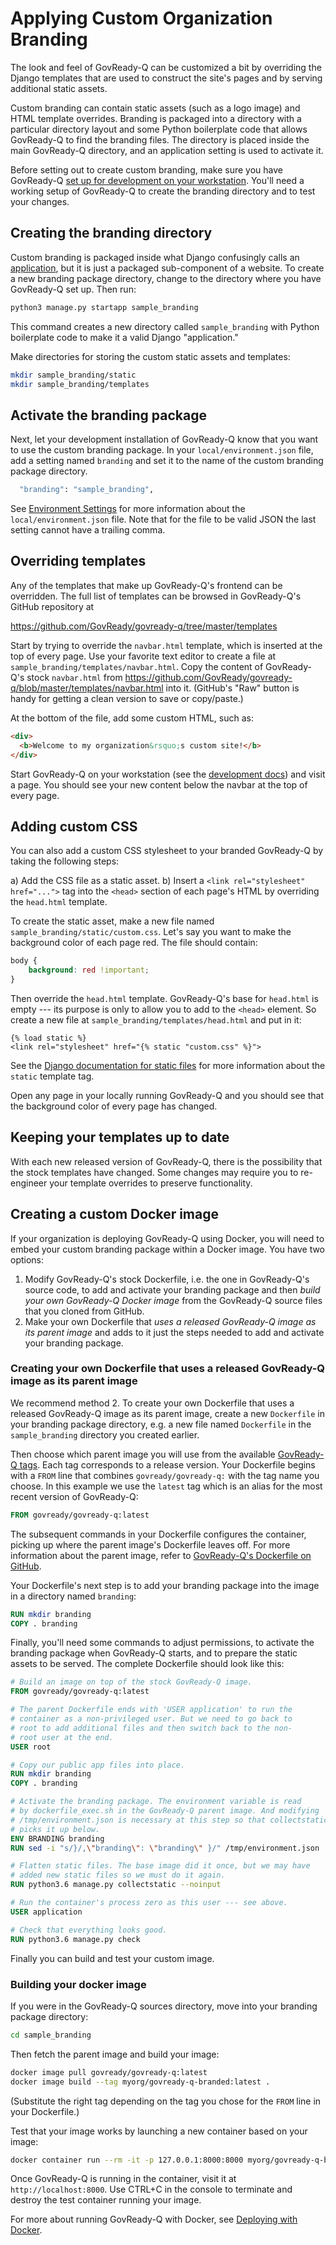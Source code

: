 Applying Custom Organization Branding
=====================================

The look and feel of GovReady-Q can be customized a bit by overriding the Django templates that are used to construct the site's pages and by serving additional static assets.

Custom branding can contain static assets (such as a logo image) and HTML template overrides. Branding is packaged into a directory with a particular directory layout and some Python boilerplate code that allows GovReady-Q to find the branding files. The directory is placed inside the main GovReady-Q directory, and an application setting is used to activate it.

Before setting out to create custom branding, make sure you have GovReady-Q [set up for development on your workstation](deploy_local_dev.html). You'll need a working setup of GovReady-Q to create the branding directory and to test your changes.

## Creating the branding directory

Custom branding is packaged inside what Django confusingly calls an [application](https://docs.djangoproject.com/en/2.1/ref/applications/), but it is just a packaged sub-component of a website. To create a new branding package directory, change to the directory where you have GovReady-Q set up. Then run:

```sh
python3 manage.py startapp sample_branding
```

This command creates a new directory called `sample_branding` with Python boilerplate code to make it a valid Django "application."

Make directories for storing the custom static assets and templates:

```sh
mkdir sample_branding/static
mkdir sample_branding/templates
```

## Activate the branding package

Next, let your development installation of GovReady-Q know that you want to use the custom branding package. In your `local/environment.json` file, add a setting named `branding` and set it to the name of the custom branding package directory.

```sh
  "branding": "sample_branding",
```

See [Environment Settings](Environment.html) for more information about the `local/environment.json` file. Note that for the file to be valid JSON the last setting cannot have a trailing comma.

## Overriding templates

Any of the templates that make up GovReady-Q's frontend can be overridden. The full list of templates can be browsed in GovReady-Q's GitHub repository at

https://github.com/GovReady/govready-q/tree/master/templates

Start by trying to override the `navbar.html` template, which is inserted at the top of every page. Use your favorite text editor to create a file at `sample_branding/templates/navbar.html`. Copy the content of GovReady-Q's stock `navbar.html` from https://github.com/GovReady/govready-q/blob/master/templates/navbar.html into it. (GitHub's "Raw" button is handy for getting a clean version to save or copy/paste.)

At the bottom of the file, add some custom HTML, such as:

```html
<div>
  <b>Welcome to my organization&rsquo;s custom site!</b>
</div>
```

Start GovReady-Q on your workstation (see the [development docs](deploy_local_dev.html)) and visit a page. You should see your new content below the navbar at the top of every page.

## Adding custom CSS

You can also add a custom CSS stylesheet to your branded GovReady-Q by taking the following steps:

a) Add the CSS file as a static asset.
b) Insert a `<link rel="stylesheet" href="...">` tag into the `<head>` section of each page's HTML by overriding the `head.html` template.

To create the static asset, make a new file named `sample_branding/static/custom.css`. Let's say you want to make the background color of each page red. The file should contain:

```css
body {
	background: red !important;
}
```

Then override the `head.html` template. GovReady-Q's base for `head.html` is empty --- its purpose is only to allow you to add to the `<head>` element. So create a new file at `sample_branding/templates/head.html` and put in it:

```jinja
{% load static %}
<link rel="stylesheet" href="{% static "custom.css" %}">
```

See the [Django documentation for static files](https://docs.djangoproject.com/en/2.1/howto/static-files/) for more information about the `static` template tag.

Open any page in your locally running GovReady-Q and you should see that the background color of every page has changed.

## Keeping your templates up to date

With each new released version of GovReady-Q, there is the possibility that the stock templates have changed. Some changes may require you to re-engineer your template overrides to preserve functionality.

## Creating a custom Docker image

If your organization is deploying GovReady-Q using Docker, you will need to embed your custom branding package within a Docker image. You have two options:

1. Modify GovReady-Q's stock Dockerfile, i.e. the one in GovReady-Q's source code, to add and activate your branding package and then _build your own GovReady-Q Docker image_ from the GovReady-Q source files that you cloned from GitHub.
2. Make your own Dockerfile that _uses a released GovReady-Q image as its parent image_ and adds to it just the steps needed to add and activate your branding package.

### Creating your own Dockerfile that uses a released GovReady-Q image as its parent image

We recommend method 2. To create your own Dockerfile that uses a released GovReady-Q image as its parent image, create a new `Dockerfile` in your branding package directory, e.g. a new file named `Dockerfile` in the `sample_branding` directory you created earlier.

Then choose which parent image you will use from the available [GovReady-Q tags](https://hub.docker.com/r/govready/govready-q/tags). Each tag corresponds to a release version. Your Dockerfile begins with a `FROM` line that combines `govready/govready-q:` with the tag name you choose. In this example we use the `latest` tag which is an alias for the most recent version of GovReady-Q:

```Dockerfile
FROM govready/govready-q:latest
```

The subsequent commands in your Dockerfile configures the container, picking up where the parent image's Dockerfile leaves off. For more information about the parent image, refer to [GovReady-Q's Dockerfile on GitHub](https://github.com/GovReady/govready-q/blob/master/Dockerfile).

Your Dockerfile's next step is to add your branding package into the image in a directory named `branding`:

```Dockerfile
RUN mkdir branding
COPY . branding
```

Finally, you'll need some commands to adjust permissions, to activate the branding package when GovReady-Q starts, and to prepare the static assets to be served. The complete Dockerfile should look like this:

```Dockerfile
# Build an image on top of the stock GovReady-Q image.
FROM govready/govready-q:latest

# The parent Dockerfile ends with 'USER application' to run the
# container as a non-privileged user. But we need to go back to
# root to add additional files and then switch back to the non-
# root user at the end.
USER root

# Copy our public app files into place.
RUN mkdir branding
COPY . branding

# Activate the branding package. The environment variable is read
# by dockerfile_exec.sh in the GovReady-Q parent image. And modifying
# /tmp/environment.json is necessary at this step so that collectstatic
# picks it up below.
ENV BRANDING branding
RUN sed -i "s/}/,\"branding\": \"branding\" }/" /tmp/environment.json

# Flatten static files. The base image did it once, but we may have
# added new static files so we must do it again.
RUN python3.6 manage.py collectstatic --noinput

# Run the container's process zero as this user --- see above.
USER application

# Check that everything looks good.
RUN python3.6 manage.py check
```

Finally you can build and test your custom image.

### Building your docker image

If you were in the GovReady-Q sources directory, move into your branding package directory:

```bash
cd sample_branding
```

Then fetch the parent image and build your image:

```bash
docker image pull govready/govready-q:latest
docker image build --tag myorg/govready-q-branded:latest .
```

(Substitute the right tag depending on the tag you chose for the `FROM` line in your Dockerfile.)

Test that your image works by launching a new container based on your image:

```bash
docker container run --rm -it -p 127.0.0.1:8000:8000 myorg/govready-q-branded:latest
```

Once GovReady-Q is running in the container, visit it at `http://localhost:8000`. Use CTRL+C in the console to terminate and destroy the test container running your image.

For more about running GovReady-Q with Docker, see [Deploying with Docker](deploy_docker.html).